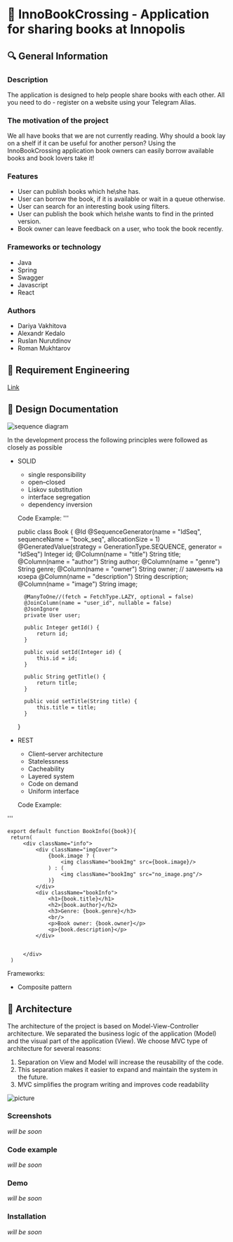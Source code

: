 # :green_book: InnoBookCrossing - Application for sharing books at Innopolis

## :mag: General Information 

### Description

The application is designed to help people share books with each other. All you need to do - register on a website using your Telegram Alias. 

### The motivation of the project 

We all have books that we are not currently reading. Why should a book lay on a shelf if it can be useful for another person? Using the InnoBookCrossing application book owners can easily borrow available books and book lovers take it! 

### Features

* User can publish books which he\she has.
* User can borrow the book, if it is available or wait in a queue otherwise.
* User can search for an interesting book using filters.
* User can publish the book which he\she wants to find in the printed version.
* Book owner can leave feedback on a user, who took the book recently.

### Frameworks or technology

* Java
* Spring
* Swagger
* Javascript
* React

### Authors
 
 * Dariya Vakhitova
 * Alexandr Kedalo
 * Ruslan Nurutdinov
 * Roman Mukhtarov
 
## :round_pushpin: Requirement Engineering 
[Link](https://github.com/yadariya/InnoBookCrossing/blob/master/Requirement%20Engineering.pdf)

## :scroll: Design Documentation

![sequence diagram](https://imgur.com/DBD5VvG)

In the development process the following principles were followed as closely as possible
* SOLID
  * single responsibility 
  * open–closed
  * Liskov substitution
  * interface segregation
  * dependency inversion

   Code Example:
 '''

    public class Book {
        @Id
        @SequenceGenerator(name = "IdSeq", sequenceName = "book_seq", allocationSize = 1)
        @GeneratedValue(strategy = GenerationType.SEQUENCE, generator = "IdSeq")
        Integer id;
        @Column(name = "title")
        String title;
        @Column(name = "author")
        String author;
        @Column(name = "genre")
        String genre;
        @Column(name = "owner")
        String owner; // заменить на юзера
        @Column(name = "description")
        String description;
        @Column(name = "image")
        String image;

        @ManyToOne//(fetch = FetchType.LAZY, optional = false)
        @JoinColumn(name = "user_id", nullable = false)
        @JsonIgnore
        private User user;

        public Integer getId() {
            return id;
        }

        public void setId(Integer id) {
            this.id = id;
        }

        public String getTitle() {
            return title;
        }

        public void setTitle(String title) {
            this.title = title;
        }
    }


* REST
  * Client–server architecture
  * Statelessness
  * Cacheability
  * Layered system
  * Code on demand
  * Uniform interface

   Code Example:

 '''

    export default function BookInfo({book}){
     return(
         <div className="info">
             <div className="imgCover">
                 {book.image ? (
                     <img className="bookImg" src={book.image}/>
                 ) : (
                     <img className="bookImg" src="no_image.png"/>
                 )}
             </div>
             <div className="bookInfo">
                 <h1>{book.title}</h1>
                 <h2>{book.author}</h2>
                 <h3>Genre: {book.genre}</h3>
                 <br/>
                 <p>Book owner: {book.owner}</p>
                 <p>{book.description}</p>
             </div>


         </div>
     )

Frameworks:

* Composite pattern 

## :hammer: Architecture

The architecture of the project is based on Model-View-Controller architecture. We separated the business logic of the application (Model) and the visual part of the application (View).   We choose MVC type of architecture for several reasons:

1. Separation on View and Model will increase the reusability of the code.
2. This separation makes it easier to expand and maintain the system in the future.
3. MVC simplifies the program writing and improves code readability

![picture](https://www.codeproject.com/KB/java/879896/mvc_role_diagram.png)

### Screenshots

*will be soon*

### Code example

*will be soon*

### Demo

*will be soon*

### Installation

*will be soon*
